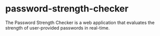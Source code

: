 # password-strength-checker
The Password Strength Checker is a web application that evaluates the strength of user-provided passwords in real-time.
